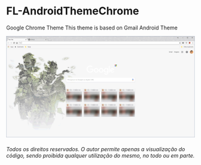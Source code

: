 # FL-AndroidThemeChrome
Google Chrome Theme 
This theme is based on Gmail Android Theme

<img src="https://github.com/Felip3FL/FL-AndroidThemeChrome/blob/master/Material/Preview.gif?raw=true">

</br>
<i><h6>Todos os direitos reservados. O autor permite apenas a visualização do código, sendo proibida qualquer utilização do mesmo, no todo ou em parte.</h6></i>
